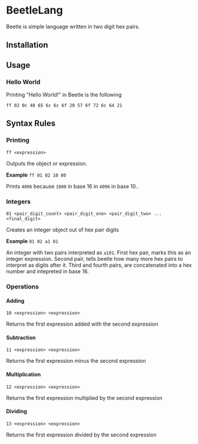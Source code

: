 # BeetleLang

Beetle is simple language written in two digit hex pairs.

## Installation


## Usage

### Hello World
Printing "Hello World!" in Beetle is the following

`ff 02 0c 48 65 6c 6c 6f 20 57 6f 72 6c 64 21`


## Syntax Rules

### Printing
`ff <expression>`

Outputs the object or expression.


**Example**
`ff 01 02 10 00`

Prints `4096` because `1000` in base 16 in `4096` in base 10..


### Integers
`01 <pair_digit_count> <pair_digit_one> <pair_digit_two> ... <final_digit>`

Creates an integer object out of hex pair digits

**Example**
`01 02 a1 01`

An integer with two pairs interpreted as `a101`.
First hex pair, marks this as an integer expression. 
Second pair, tells beetle how many more hex pairs to interpret as digits after it.
Third and fourth pairs, are concatenated into a hex number and intepreted in base 16.

### Operations

#### Adding
`10 <expression> <expression>`

Returns the first expression added with the second expression

#### Subtraction
`11 <expression> <expression>`

Returns the first expression minus the second expression

#### Multiplication
`12 <expression> <expression>`

Returns the first expression multiplied by the second expression

#### Dividing
`13 <expression> <expression>`

Returns the first expression divided by the second expression

